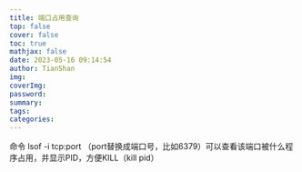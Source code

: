 ```yaml
---
title: 端口占用查询
top: false
cover: false
toc: true
mathjax: false
date: 2023-05-16 09:14:54
author: TianShan
img:
coverImg:
password:
summary:
tags:
categories:
---
```

命令 lsof -i tcp:port （port替换成端口号，比如6379）可以查看该端口被什么程序占用，并显示PID，方便KILL（kill pid）
